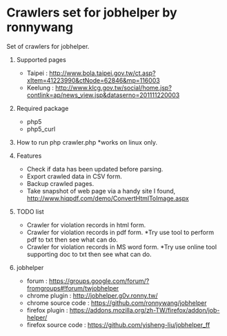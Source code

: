 Crawlers set for jobhelper by ronnywang
==================

Set of crawlers for jobhelper.

1. Supported pages
   - Taipei : http://www.bola.taipei.gov.tw/ct.asp?xItem=41223990&ctNode=62846&mp=116003
   - Keelung : http://www.klcg.gov.tw/social/home.jsp?contlink=ap/news_view.jsp&dataserno=201111220003

2. Required package
   - php5
   - php5_curl

3. How to run
   php crawler.php
   *works on linux only.

4. Features
   - Check if data has been updated before parsing.
   - Export crawled data in CSV form.
   - Backup crawled pages.
   - Take snapshot of web page via a handy site I found, http://www.hiqpdf.com/demo/ConvertHtmlToImage.aspx

5. TODO list
   - Crawler for violation records in html form.
   - Crawler for violation records in pdf form.
     *Try use tool to perform pdf to txt then see what can do.
   - Crawler for violation records in MS word form.
     *Try use online tool supporting doc to txt then see what can do.

6. jobhelper
   - forum : https://groups.google.com/forum/?fromgroups#!forum/twjobhelper
   - chrome plugin : http://jobhelper.g0v.ronny.tw/
   - chrome source code : https://github.com/ronnywang/jobhelper
   - firefox plugin : https://addons.mozilla.org/zh-TW/firefox/addon/job-helper/
   - firefox source code : https://github.com/yisheng-liu/jobhelper_ff
